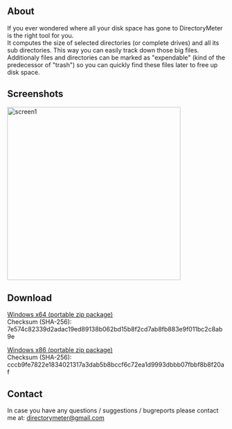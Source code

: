## About
If you ever wondered where all your disk space has gone to DirectoryMeter is the right tool for you.  
It computes the size of selected directories (or complete drives) and all its sub directories. This way you can easily track down those big files.  
Additionaly files and directories can be marked as "expendable" (kind of the predecessor of "trash") so you can quickly find these files later to free up disk space.

## Screenshots
<a href="https://i.imgur.com/FSeplEV.png"><img src="https://i.imgur.com/FSeplEV.png" alt="screen1" width="400px" /></a>

## Download
[Windows x64 (portable zip package)](https://goo.gl/QgcBuc)  
Checksum (SHA-256): 7e574c82339d2adac19ed89138b062bd15b8f2cd7ab8fb883e9f011bc2c8ab9e  

[Windows x86 (portable zip package)](https://goo.gl/RKKXTh)  
Checksum (SHA-256): cccb9fe7822e1834021317a3dab5b8bccf6c72ea1d9993dbbb07fbbf8b8f20af   

## Contact
In case you have any questions / suggestions / bugreports please contact me at:
[directorymeter@gmail.com](mailto://directorymeter@gmail.com)
